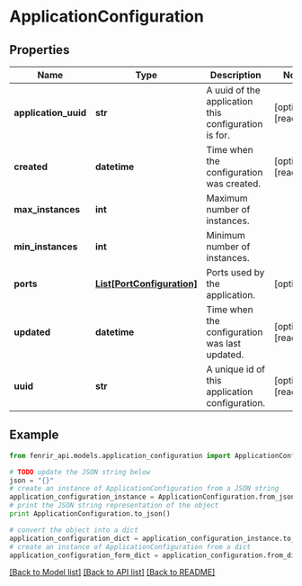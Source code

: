 # ApplicationConfiguration


## Properties

Name | Type | Description | Notes
------------ | ------------- | ------------- | -------------
**application_uuid** | **str** | A uuid of the application this configuration is for. | [optional] [readonly] 
**created** | **datetime** | Time when the configuration was created. | [optional] [readonly] 
**max_instances** | **int** | Maximum number of instances. | 
**min_instances** | **int** | Minimum number of instances. | 
**ports** | [**List[PortConfiguration]**](PortConfiguration.md) | Ports used by the application. | [optional] 
**updated** | **datetime** | Time when the configuration was last updated. | [optional] [readonly] 
**uuid** | **str** | A unique id of this application configuration. | [optional] [readonly] 

## Example

```python
from fenrir_api.models.application_configuration import ApplicationConfiguration

# TODO update the JSON string below
json = "{}"
# create an instance of ApplicationConfiguration from a JSON string
application_configuration_instance = ApplicationConfiguration.from_json(json)
# print the JSON string representation of the object
print ApplicationConfiguration.to_json()

# convert the object into a dict
application_configuration_dict = application_configuration_instance.to_dict()
# create an instance of ApplicationConfiguration from a dict
application_configuration_form_dict = application_configuration.from_dict(application_configuration_dict)
```
[[Back to Model list]](../README.md#documentation-for-models) [[Back to API list]](../README.md#documentation-for-api-endpoints) [[Back to README]](../README.md)


